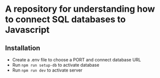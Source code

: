 # A repository for understanding how to connect SQL databases to Javascript

## Installation
- Create a .env file to choose a PORT and connect database URL
- Run `npm run setup-db` to activate database
- Run `npm run dev` to activate server
